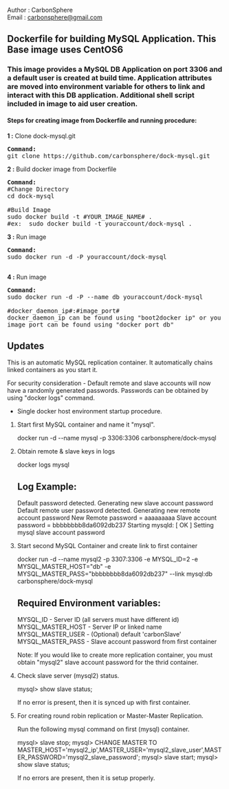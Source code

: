Author  : CarbonSphere <br>
Email   : carbonsphere@gmail.com<br>

<h2>Dockerfile for building MySQL Application. This Base image uses CentOS6</h2>

<h3> This image provides a MySQL DB Application on port 3306 and a default user is created at build time. Application attributes are moved into environment variable for others to link and interact with this DB application. Additional shell script included in image to aid user creation.</h3>

<h4>Steps for creating image from Dockerfile and running procedure:</h4>

<b>1 :</b> Clone dock-mysql.git
<pre>
<b>Command: </b>
git clone https://github.com/carbonsphere/dock-mysql.git
</pre>

<b>2 :</b> Build docker image from Dockerfile
<pre>
<b>Command: </b>
#Change Directory
cd dock-mysql

#Build Image
sudo docker build -t #YOUR_IMAGE_NAME# .
#ex:  sudo docker build -t youraccount/dock-mysql .
</pre>

<b>3 :</b> Run image
<pre>
<b>Command: </b>
sudo docker run -d -P youraccount/dock-mysql

</pre>

<b>4 :</b> Run image
<pre>
<b>Command: </b>
sudo docker run -d -P --name db youraccount/dock-mysql 

#docker_daemon_ip#:#image_port#
docker_daemon_ip can be found using "boot2docker ip" or you can check your environment variable "echo $DOCKER_HOST"
image_port can be found using "docker port db"
</pre>

Updates
--------
This is an automatic MySQL replication container. It automatically chains linked containers as you start it.

For security consideration - Default remote and slave accounts will now have a randomly generated passwords. Passwords can be obtained by using "docker logs" command.

- Single docker host environment startup procedure.

1. Start first MySQL container and name it "mysql".

	docker run -d --name mysql -p 3306:3306 carbonsphere/dock-mysql


2. Obtain remote & slave keys in logs

	docker logs mysql


	Log Example:
	------------
	Default password detected. Generating new slave account password
	Default remote user password detected. Generating new remote account password
	New Remote password = aaaaaaaaa
	Slave account password = bbbbbbbb8da6092db237
	Starting mysqld:  [  OK  ]
	Setting mysql slave account password

3. Start second MySQL Container and create link to first container

	docker run -d --name mysql2 -p 3307:3306 -e MYSQL_ID=2 -e MYSQL_MASTER_HOST="db" -e MYSQL_MASTER_PASS="bbbbbbbb8da6092db237" --link mysql:db carbonsphere/dock-mysql


	Required Environment variables:
	-------------------------------
	MYSQL_ID   				- Server ID (all servers must have different id)
	MYSQL_MASTER_HOST 		- Server IP or linked name
	MYSQL_MASTER_USER		- (Optional) default 'carbonSlave'
	MYSQL_MASTER_PASS		- Slave account password from first container

	Note: If you would like to create more replication container, you must obtain "mysql2" slave account password for the thrid container.


4. Check slave server (mysql2) status.

	mysql>  show slave status;


	If no error is present, then it is synced up with first container.

5. For creating round robin replication or Master-Master Replication.

	Run the following mysql command on first (mysql) container.

	mysql> slave stop;
	mysql> CHANGE MASTER TO MASTER_HOST='mysql2_ip',MASTER_USER='mysql2_slave_user',MASTER_PASSWORD='mysql2_slave_password';
	mysql> slave start;
	mysql> show slave status;


	If no errors are present, then it is setup properly.

